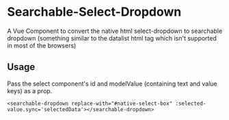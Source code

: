 # Searchable-Select-Dropdown
A Vue Component to convert the native html select-dropdown to searchable dropdown (something similar to the datalist html tag which isn't supported in most of the browsers)

## Usage
Pass the select component's id and modelValue (containing text and value keys) as a prop.

`<searchable-dropdown replace-with="#native-select-box" :selected-value.sync='selectedData'></searchable-dropdown>`
